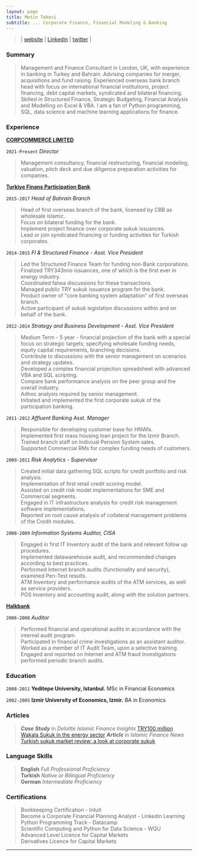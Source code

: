 ```yaml
---
layout: page
title: Metin Tekeci
subtitle: ... Corporate Finance, Financial Modeling & Banking
---
```

> | [website](https://metintekeci.com)  |  [Linkedin](https://www.linkedin.com/in/metintekeci/) | [twitter](https://twitter.com/MetinTekeci) |

### Summary

>Management and Finance Consultant in London, UK, with experience in banking in Turkey and Bahrain.
Advising companies for merger, acquisitions and fund raising. Experienced overseas bank branch head with focus on international financial institutions, project financing, debt capital markets, syndicated and bilateral financing.
Skilled in Structured Finance, Strategic Budgeting, Financial Analysis and Modelling on Excel & VBA. I am a fan of Python programming, SQL, data science and machine learning applications for finance.

### Experience

[__CORPCOMMERCE LIMITED__](https://www.corpcommerce.co.uk/)

`2021-Present` _Director_  

>Management consultancy, financial restructuring, financial modeling, valuation, pitch deck and due diligence preparation activities for companies.

[__Turkiye Finans Participation Bank__](https://www.turkiyefinans.com.tr/en-us/about-us/about-ncb/Pages/about-turkiye-finans.aspx)

`2015-2017` _Head of Bahrain Branch_  

>Head of first overseas branch of the bank, licensed by CBB as wholesale islamic.  
Focus on bilateral funding for the bank.  
Implement project finance over corporate sukuk issuances.  
Lead or join syndicated financing or funding activities for Turkish corporates.  

`2014-2015` _FI & Structured Finance - Asst. Vice President_  

>Led the Structured Finance Team for funding non-Bank corporations.  
Finalized TRY343mio issuances, one of which is the first ever in energy industry.  
Coordinated fatwa discussions for these transactions.  
Managed public TRY sukuk issuance program for the bank.  
Product owner of "core banking system adaptation" of first overseas branch.  
Active participant of sukuk legislation discussions within and on behalf of the bank.  

`2012-2014` _Strategy and Business Development - Asst. Vice President_  

>Medium Term - 5 year - financial projection of the bank with a special focus on strategic targets; specifying wholesale funding needs, equity capital requirements, branching decisions.  
Contribute to discussions with the senior management on scenarios and strategy updates.  
Developed a complex financial projection spreadsheet with advanced VBA and SQL scripting.  
Compare bank performance analysis on the peer group and the overall industry.  
Adhoc analysis required by senior management.  
Initiated and implemented the first corporate sukuk of the participation banking.  

`2011-2012` _Affluent Banking Asst. Manager_

>Responsible for developing customer base for HNWIs.  
Implemented first mass housing loan project for the Izmir Branch.  
Trained branch staff on Indiviual Pension System sales.  
Supported Commercial RMs for complex funding needs of customers.  

`2009-2011` _Risk Analytics - Supervisor_

>Created initial data gathering SQL scripts for credit portfolio and risk analysis.  
Implementation of first retail credit scoring model.  
Assisted on credit risk model implementations for SME and Commercial segments.  
Engaged in IT infrastructure analysis for credit risk management software implementations.  
Reported on root cause analysis of collateral management problems of the Credit modules.  

`2008-2009` _Information Systems Auditor, CISA_

>Engaged in first IT Inventory audit of the bank and relevant follow up procedures.  
Implemented datawarehouse audit, and recommended changes according to best practices.  
Performed Internet branch audits (functionality and security), examined Pen-Test results.  
ATM Inventory and performance audits of the ATM services, as well as service providers.  
POS Inventory and accounting audit, along with the solution partners.  

[__Halkbank__](https://www.halkbank.com.tr/en)

`2006-2008` _Auditor_

>Performed financial and operational audits in accordance with the internal audit program.  
Participated in financial crime investigations as an assistant auditor.
Worked as a member of IT Audit Team, upon a selective training.  
Engaged and reported on Internet and ATM fraud Investigations  performed periodic branch audits.  

### Education

`2008-2011`
__Yeditepe University, Istanbul.__ MSc in Financial Economics

`2002-2005`
__Izmir University of Economics, Izmir.__ BA in Economics

### Articles

>___Case Study___ in _Deloitte Islamic Finance Insights_ [TRY100 million Wakala Sukuk in the energy sector](https://www2.deloitte.com/content/dam/Deloitte/xe/Documents/financial-services/me_if_Islamic-finance-corporate-sukuk-2016.pdf)
*__Article__* in _Islamic Finance News_ [Turkish sukuk market review: a look at corporate sukuk](http://islamicfinancenews.com/sites/default/files/supplements/IFN%20Turkey%20Report%202016.pdf)

### Language Skills

>__English__ _Full Professional Proficiency_  
**Turkish** _Native or Bilingual Proficiency_  
**German** _Intermediate Proficiency_  

### Certifications

> Bookkeeping Certification - Intuit  
> Become a Corporate Financial Planning Analyst - Linkedin Learning  
> Python Programming Track - Datacamp  
> Scientific Computing and Python for Data Science - WQU  
> Advanced Level Licence for Capital Markets  
> Derivatives Licence for Capital Markets  

---

<!-- ### Footer

Last updated: Nov 2023 -->
